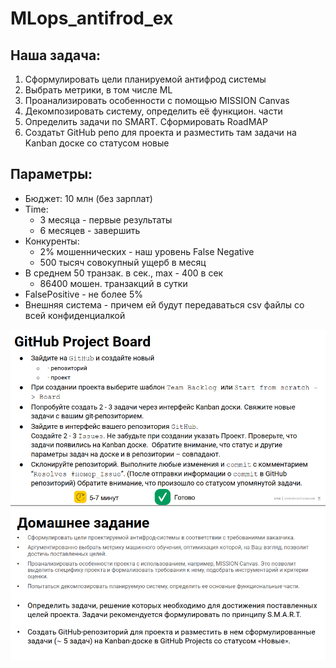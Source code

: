 # MLops_antifrod_ex

## Наша задача:

1. Сформулировать цели планируемой антифрод системы
2. Выбрать метрики, в том числе ML
3. Проанализировать особенности с помощью MISSION Canvas
4. Декомпозировать систему, определить её функцион. части
5. Определить задачи по SMART. Сформировать RoadMAP
6. Создатьт GitHub репо для проекта и разместить там задачи на Kanban доске со статусом новые

## Параметры:

- Бюджет: 10 млн (без зарплат)
- Time:
    - 3 месяца - первые результаты
    - 6 месяцев - завершить
- Конкуренты:
    - 2% мошеннических - наш уровень False Negative
    - 500 тысяч совокупный ущерб в месяц
- В среднем 50 транзак. в сек., max - 400 в сек
    - 86400 мошен. транзакций в сутки
- FalsePositive - не более 5%
- Внешняя система - причем ей будут передаваться csv файлы со всей конфиденциалкой


![Alt text](image.png)
![Alt text](image-1.png)